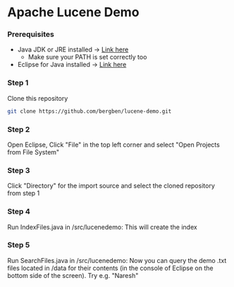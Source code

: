 # Apache Lucene Demo

### Prerequisites
 - Java JDK or JRE installed -> [Link here](https://www.oracle.com/technetwork/java/javase/downloads/index.html)
   - Make sure your PATH is set correctly too
 - Eclipse for Java installed -> [Link here](https://www.eclipse.org/downloads/)

### Step 1
Clone this repository
```bash
git clone https://github.com/bergben/lucene-demo.git
```

### Step 2
Open Eclipse, Click "File" in the top left corner and select "Open Projects from File System"

### Step 3
Click "Directory" for the import source and select the cloned repository from step 1

### Step 4
Run IndexFiles.java in /src/lucenedemo: This will create the index

### Step 5
Run SearchFiles.java in /src/lucenedemo: Now you can query the demo .txt files located in /data for their contents (in the console of Eclipse on the bottom side of the screen). Try e.g. "Naresh"
